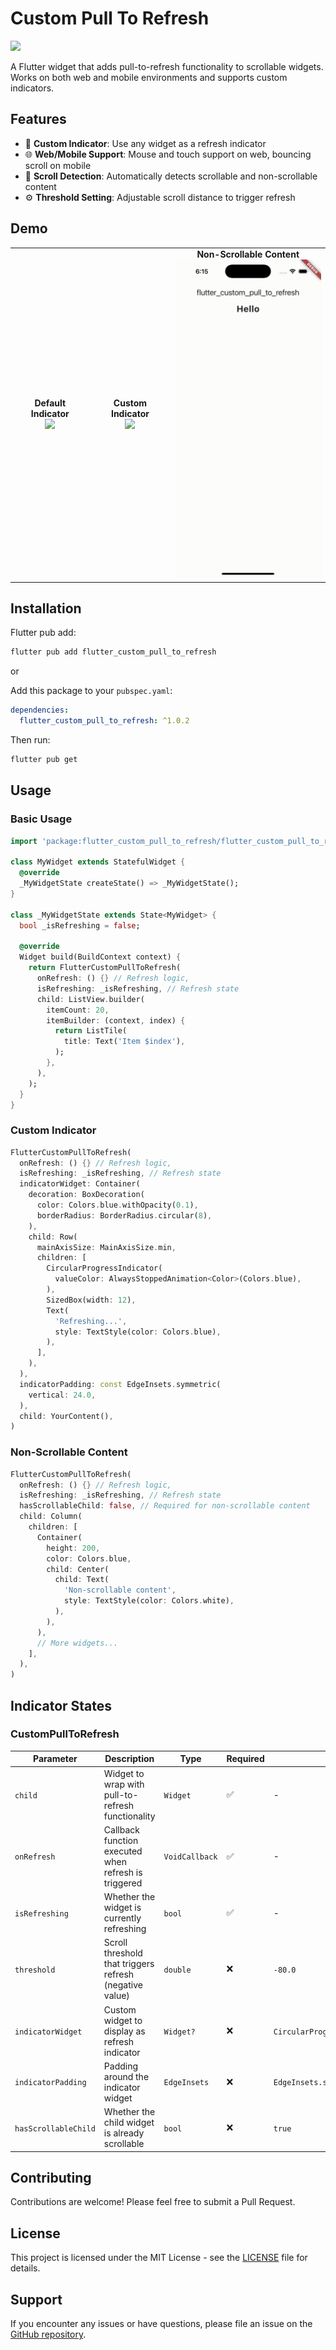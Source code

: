 # Custom Pull To Refresh
<a href="https://pub.dev/packages/flutter_custom_pull_to_refresh">
  <img src="https://img.shields.io/pub/v/flutter_custom_pull_to_refresh.svg"/>
</a>

A Flutter widget that adds pull-to-refresh functionality to scrollable widgets. Works on both web and mobile environments and supports custom indicators.

## Features

- 🎨 **Custom Indicator**: Use any widget as a refresh indicator
- 🌐 **Web/Mobile Support**: Mouse and touch support on web, bouncing scroll on mobile
- 📱 **Scroll Detection**: Automatically detects scrollable and non-scrollable content
- ⚙️ **Threshold Setting**: Adjustable scroll distance to trigger refresh

## Demo

<table>
<tr>
<td align="center">
<strong>Default Indicator</strong><br/>
<img src="https://github.com/seonwooke/assets-management/raw/main/flutter_custom_pull_to_refresh/default_indicator_example.gif" width="240"/>
</td>
<td align="center">
<strong>Custom Indicator</strong><br/>
<img src="https://github.com/seonwooke/assets-management/raw/main/flutter_custom_pull_to_refresh/custom_indicator_example.gif" width="240"/>
</td>
<td align="center">
<strong>Non-Scrollable Content</strong><br/>
<img src="https://github.com/seonwooke/assets-management/raw/main/flutter_custom_pull_to_refresh/not_scrollable_example.gif" width="240"/>
</td>
</tr>
</table>

## Installation

Flutter pub add:
```bash
flutter pub add flutter_custom_pull_to_refresh
```

or

Add this package to your `pubspec.yaml`:

```yaml
dependencies:
  flutter_custom_pull_to_refresh: ^1.0.2
```

Then run:
```bash
flutter pub get
```

## Usage

### Basic Usage

```dart
import 'package:flutter_custom_pull_to_refresh/flutter_custom_pull_to_refresh.dart';

class MyWidget extends StatefulWidget {
  @override
  _MyWidgetState createState() => _MyWidgetState();
}

class _MyWidgetState extends State<MyWidget> {
  bool _isRefreshing = false;

  @override
  Widget build(BuildContext context) {
    return FlutterCustomPullToRefresh(
      onRefresh: () {} // Refresh logic,
      isRefreshing: _isRefreshing, // Refresh state
      child: ListView.builder(
        itemCount: 20,
        itemBuilder: (context, index) {
          return ListTile(
            title: Text('Item $index'),
          );
        },
      ),
    );
  }
}
```

### Custom Indicator

```dart
FlutterCustomPullToRefresh(
  onRefresh: () {} // Refresh logic,
  isRefreshing: _isRefreshing, // Refresh state
  indicatorWidget: Container(
    decoration: BoxDecoration(
      color: Colors.blue.withOpacity(0.1),
      borderRadius: BorderRadius.circular(8),
    ),
    child: Row(
      mainAxisSize: MainAxisSize.min,
      children: [
        CircularProgressIndicator(
          valueColor: AlwaysStoppedAnimation<Color>(Colors.blue),
        ),
        SizedBox(width: 12),
        Text(
          'Refreshing...',
          style: TextStyle(color: Colors.blue),
        ),
      ],
    ),
  ),
  indicatorPadding: const EdgeInsets.symmetric(
    vertical: 24.0,
  ),
  child: YourContent(),
)
```

### Non-Scrollable Content

```dart
FlutterCustomPullToRefresh(
  onRefresh: () {} // Refresh logic,
  isRefreshing: _isRefreshing, // Refresh state
  hasScrollableChild: false, // Required for non-scrollable content
  child: Column(
    children: [
      Container(
        height: 200,
        color: Colors.blue,
        child: Center(
          child: Text(
            'Non-scrollable content',
            style: TextStyle(color: Colors.white),
          ),
        ),
      ),
      // More widgets...
    ],
  ),
)
```

## Indicator States

### CustomPullToRefresh

| Parameter | Description | Type | Required | Default |
|-----------|-------------|------|----------|---------|
| `child` | Widget to wrap with pull-to-refresh functionality | `Widget` | ✅ | - | |
| `onRefresh` | Callback function executed when refresh is triggered | `VoidCallback` | ✅ | - | |
| `isRefreshing` | Whether the widget is currently refreshing | `bool` | ✅ | - | |
| `threshold` | Scroll threshold that triggers refresh (negative value) | `double` | ❌ | `-80.0` | |
| `indicatorWidget` | Custom widget to display as refresh indicator | `Widget?` | ❌ | `CircularProgressIndicator.adaptive()` | |
| `indicatorPadding` | Padding around the indicator widget | `EdgeInsets` | ❌ | `EdgeInsets.symmetric(vertical: 24.0)` | |
| `hasScrollableChild` | Whether the child widget is already scrollable | `bool` | ❌ | `true` | |


## Contributing

Contributions are welcome! Please feel free to submit a Pull Request.

## License

This project is licensed under the MIT License - see the [LICENSE](LICENSE) file for details.

## Support

If you encounter any issues or have questions, please file an issue on the [GitHub repository](https://github.com/seonwooke/flutter_custom_pull_to_refresh).
